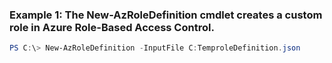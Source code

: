 ### Example 1: The New-AzRoleDefinition cmdlet creates a custom role in Azure Role-Based Access Control.
```powershell
PS C:\> New-AzRoleDefinition -InputFile C:TemproleDefinition.json
```

